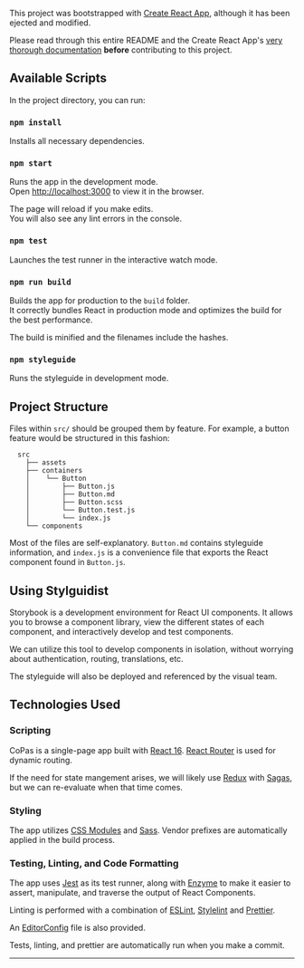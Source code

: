 This project was bootstrapped with [Create React App](https://github.com/facebookincubator/create-react-app), although it has been ejected and modified.  

Please read through this entire README and the Create React App's [very thorough documentation](https://github.com/facebookincubator/create-react-app/blob/master/packages/react-scripts/template/README.md) **before** contributing to this project.

## Available Scripts

In the project directory, you can run:

### `npm install`

Installs all necessary dependencies.

### `npm start`

Runs the app in the development mode.<br>
Open [http://localhost:3000](http://localhost:3000) to view it in the browser.

The page will reload if you make edits.<br>
You will also see any lint errors in the console.

### `npm test`

Launches the test runner in the interactive watch mode.

### `npm run build`

Builds the app for production to the `build` folder.<br>
It correctly bundles React in production mode and optimizes the build for the best performance.

The build is minified and the filenames include the hashes.

### `npm styleguide`

Runs the styleguide in development mode.

## Project Structure

Files within `src/` should be grouped them by feature. For example, a button feature would be structured in this fashion:

```
  src
    ├── assets
    ├── containers
    │    └── Button
    │        ├── Button.js
    │        ├── Button.md
    │        ├── Button.scss
    │        └── Button.test.js
    │        └── index.js
    └── components
```

Most of the files are self-explanatory. `Button.md` contains styleguide information, and `index.js` is a convenience file that exports the React component found in `Button.js`.

## Using Stylguidist

Storybook is a development environment for React UI components. It allows you to browse a component library, view the different states of each component, and interactively develop and test components.

We can utilize this tool to develop components in isolation, without worrying about authentication, routing, translations, etc.

The styleguide will also be deployed and referenced by the visual team.

## Technologies Used

### Scripting

CoPas is a single-page app built with [React 16](https://reactjs.org/). [React Router](https://reacttraining.com/react-router/web/guides/philosophy) is used for dynamic routing.

If the need for state mangement arises, we will likely use [Redux](https://redux.js.org/) with [Sagas](https://redux-saga.js.org/), but we can re-evaluate when that time comes.

### Styling

The app utilizes [CSS Modules](https://github.com/css-modules/css-modules) and [Sass](http://sass-lang.com/). Vendor prefixes are automatically applied in the build process.

### Testing, Linting, and Code Formatting
  
The app uses [Jest](https://facebook.github.io/jest/) as its test runner, along with [Enzyme](http://airbnb.io/enzyme/) to make it easier to assert, manipulate, and traverse the output of React Components.

Linting is performed with a combination of [ESLint](https://eslint.org/), [Stylelint](https://stylelint.io/) and [Prettier](https://prettier.io/).

An [EditorConfig](http://editorconfig.org/) file is also provided.

Tests, linting, and prettier are automatically run when you make a commit.




-------
